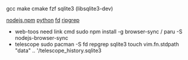 gcc make cmake fzf 
sqlite3 (libsqlite3-dev)  

[nodejs,npm](https://nodejs.org/en/)
[python](https://www.python.org/downloads/)
[fd](https://github.com/sharkdp/fd)
[ripgrep](https://github.com/BurntSushi/ripgrep)
- web-toos
need link cmd
sudo npm install -g browser-sync / paru -S nodejs-browser-sync
- telescope
sudo pacman -S fd repgrep sqlite3
touch vim.fn.stdpath "data" .. '/telescope_history.sqlite3
